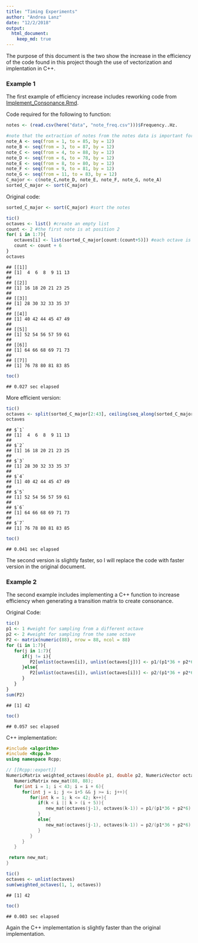 ```yaml
---
title: "Timing Experiments"
author: "Andrea Lanz"
date: "12/2/2018"
output: 
  html_document:
    keep_md: true
---
```




The purpose of this document is the two show the increase in the efficiency of the code found in this project though the use of vectorization and implentation in C++.

### Example 1

The first example of efficiency increase includes reworking code from [Implement_Consonance.Rmd](https://github.com/ST541-Fall2018/andrealanz-project-musicsim/blob/master/doc/Implement_Consonance.Rmd). 

Code required for the following to function:

```r
notes <- (read.csv(here("data", "note_freq.csv")))$Frequency..Hz.

#note that the extraction of notes from the notes data is important for identifying the scale we are using
note_A <- seq(from = 1, to = 85, by = 12)
note_B <- seq(from = 3, to = 87, by = 12)
note_C <- seq(from = 4, to = 88, by = 12)
note_D <- seq(from = 6, to = 78, by = 12)
note_E <- seq(from = 8, to = 80, by = 12)
note_F <- seq(from = 9, to = 81, by = 12)
note_G <- seq(from = 11, to = 83, by = 12)
C_major <- c(note_C,note_D, note_E, note_F, note_G, note_A)
sorted_C_major <- sort(C_major) 
```

Original code:

```r
sorted_C_major <- sort(C_major) #sort the notes

tic()
octaves <- list() #create an empty list
count <- 2 #the first note is at position 2
for( i in 1:7){
   octaves[i] <- list(sorted_C_major[count:(count+5)]) #each octave is 6 notes before a note is repeated
   count <- count + 6
} 
octaves
```

```
## [[1]]
## [1]  4  6  8  9 11 13
## 
## [[2]]
## [1] 16 18 20 21 23 25
## 
## [[3]]
## [1] 28 30 32 33 35 37
## 
## [[4]]
## [1] 40 42 44 45 47 49
## 
## [[5]]
## [1] 52 54 56 57 59 61
## 
## [[6]]
## [1] 64 66 68 69 71 73
## 
## [[7]]
## [1] 76 78 80 81 83 85
```

```r
toc()
```

```
## 0.027 sec elapsed
```

More efficient version:

```r
tic()
octaves <- split(sorted_C_major[2:43], ceiling(seq_along(sorted_C_major[2:43])/6))
octaves
```

```
## $`1`
## [1]  4  6  8  9 11 13
## 
## $`2`
## [1] 16 18 20 21 23 25
## 
## $`3`
## [1] 28 30 32 33 35 37
## 
## $`4`
## [1] 40 42 44 45 47 49
## 
## $`5`
## [1] 52 54 56 57 59 61
## 
## $`6`
## [1] 64 66 68 69 71 73
## 
## $`7`
## [1] 76 78 80 81 83 85
```

```r
toc()
```

```
## 0.041 sec elapsed
```
 The second version is slightly faster, so I will replace the code with faster version in the original document.
 
### Example 2
 
The second example includes implementing a C++ function to increase efficiency when generating a transition matrix to create consonance.

Original Code:

```r
tic()
p1 <- 1 #weight for sampling from a different octave
p2 <- 2 #weight for sampling from the same octave
P2 <- matrix(numeric(88), nrow = 88, ncol = 88)
for (i in 1:7){
   for(j in 1:7){
      if(j != i){
         P2[unlist(octaves[i]), unlist(octaves[j])] <- p1/(p1*36 + p2*6) #ensures the rows sum to one
      }else{
         P2[unlist(octaves[i]), unlist(octaves[i])] <- p2/(p1*36 + p2*6)
      }
   }
}
sum(P2)
```

```
## [1] 42
```

```r
toc()
```

```
## 0.057 sec elapsed
```

C++ implementation:

```cpp
#include <algorithm>
#include <Rcpp.h>
using namespace Rcpp;

// [[Rcpp::export]]
NumericMatrix weighted_octaves(double p1, double p2, NumericVector octaves){
   NumericMatrix new_mat(88, 88);
   for(int i = 1; i < 43; i = i + 6){
      for(int j = i; j <= i+5 && j >= i; j++){
         for(int k = 1; k <= 42; k++){
            if(k < i || k > (i + 5)){
               new_mat(octaves(j-1), octaves(k-1)) = p1/(p1*36 + p2*6);
            }
            else{
               new_mat(octaves(j-1), octaves(k-1)) = p2/(p1*36 + p2*6);
            }
         }
      }
   }

 return new_mat;     
}
```


```r
tic()
octaves <- unlist(octaves)
sum(weighted_octaves(1, 1, octaves))
```

```
## [1] 42
```

```r
toc()
```

```
## 0.003 sec elapsed
```

Again the C++ implementation is slightly faster than the original implementation.
